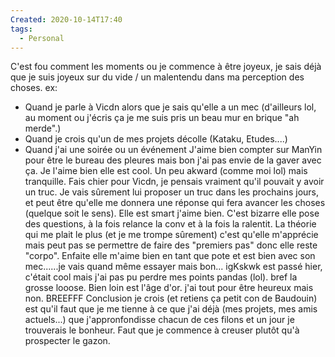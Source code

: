 ```yaml
---
Created: 2020-10-14T17:40
tags:
  - Personal
---
```

C'est fou comment les moments ou je commence à être joyeux, je sais déjà que je suis joyeux sur du vide / un malentendu dans ma perception des choses. ex:
- Quand je parle à Vicdn alors que je sais qu'elle a un mec (d'ailleurs lol, au moment ou j'écris ça je me suis pris un beau mur en brique "ah merde".)
- Quand je crois qu'un de mes projets décolle (Kataku, Etudes....)
- Quand j'ai une soirée ou un événement
J'aime bien compter sur ManYin pour être le bureau des pleures mais bon j'ai pas envie de la gaver avec ça. Je l'aime bien elle est cool. Un peu akward (comme moi lol) mais tranquille.
Fais chier pour Vicdn, je pensais vraiment qu'il pouvait y avoir un truc. Je vais sûrement lui proposer un truc dans les prochains jours, et peut être qu'elle me donnera une réponse qui fera avancer les choses (quelque soit le sens). Elle est smart j'aime bien. C'est bizarre elle pose des questions, à la fois relance la conv et à la fois la ralentit. La théorie qui me plait le plus (et je me trompe sûrement) c'est qu'elle m'apprécie mais peut pas se permettre de faire des "premiers pas" donc elle reste "corpo". Enfaite elle m'aime bien en tant que pote et est bien avec son mec......je vais quand même essayer mais bon...
igKskwk est passé hier, c'était cool mais j'ai pas pu perdre mes points pandas (lol). bref la grosse looose. Bien loin est l'âge d'or. j'ai tout pour être heureux mais non.
BREEFFF
Conclusion je crois (et retiens ça petit con de Baudouin) est qu'il faut que je me tienne à ce que j'ai déjà (mes projets, mes amis actuels...) que j'appronfondisse chacun de ces filons et un jour je trouverais le bonheur. Faut que je commence à creuser plutôt qu'à prospecter le gazon.